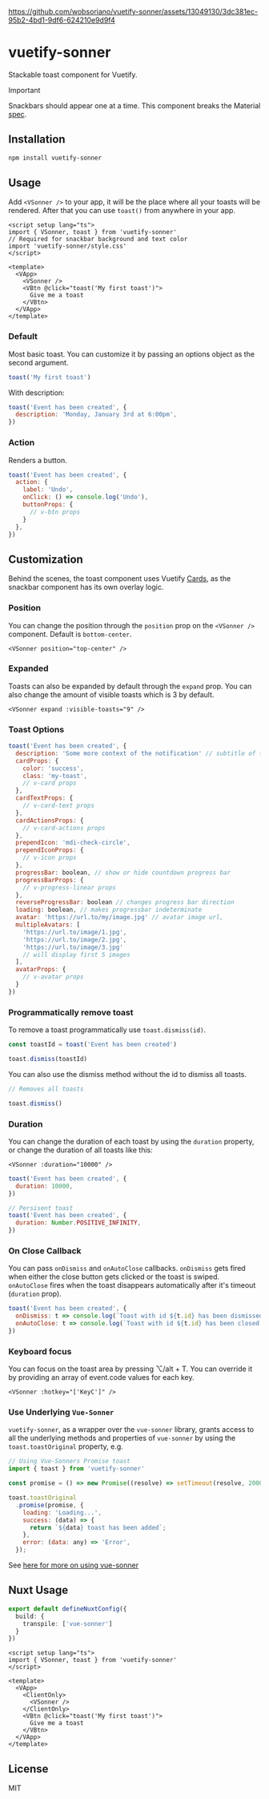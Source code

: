 https://github.com/wobsoriano/vuetify-sonner/assets/13049130/3dc381ec-95b2-4bd1-9df6-624210e9d9f4

# vuetify-sonner

Stackable toast component for Vuetify.

> [!IMPORTANT]
> Snackbars should appear one at a time. This component breaks the Material [spec](https://m2.material.io/components/snackbars#behavior).

## Installation

```bash
npm install vuetify-sonner
```

## Usage

Add `<VSonner />` to your app, it will be the place where all your toasts will be rendered. After that you can use `toast()` from anywhere in your app.

```vue
<script setup lang="ts">
import { VSonner, toast } from 'vuetify-sonner'
// Required for snackbar background and text color
import 'vuetify-sonner/style.css'
</script>

<template>
  <VApp>
    <VSonner />
    <VBtn @click="toast('My first toast')">
      Give me a toast
    </VBtn>
  </VApp>
</template>
```
### Default

Most basic toast. You can customize it by passing an options object as the second argument.

```js
toast('My first toast')
```

With description:

```js
toast('Event has been created', {
  description: 'Monday, January 3rd at 6:00pm',
})
```

### Action

Renders a button.

```js
toast('Event has been created', {
  action: {
    label: 'Undo',
    onClick: () => console.log('Undo'),
    buttonProps: {
      // v-btn props
    }
  },
})
```

## Customization

Behind the scenes, the toast component uses Vuetify [Cards](https://vuetifyjs.com/en/components/cards/), as the snackbar component has its own overlay logic.

### Position

You can change the position through the `position` prop on the `<VSonner />` component. Default is `bottom-center`.

```vue
<VSonner position="top-center" />
```

### Expanded

Toasts can also be expanded by default through the `expand` prop. You can also change the amount of visible toasts which is 3 by default.

```vue
<VSonner expand :visible-toasts="9" />
```

### Toast Options

```js
toast('Event has been created', {
  description: 'Some more context of the notification' // subtitle of the snackbar
  cardProps: {
    color: 'success',
    class: 'my-toast',
    // v-card props
  },
  cardTextProps: {
    // v-card-text props
  },
  cardActionsProps: {
    // v-card-actions props
  },
  prependIcon: 'mdi-check-circle',
  prependIconProps: {
    // v-icon props
  },
  progressBar: boolean, // show or hide countdown progress bar
  progressBarProps: {
    // v-progress-linear props
  },
  reverseProgressBar: boolean // changes progress bar direction
  loading: boolean, // makes progressbar indeterminate
  avatar: 'https://url.to/my/image.jpg' // avatar image url,
  multipleAvatars: [
    'https://url.to/image/1.jpg',
    'https://url.to/image/2.jpg',
    'https://url.to/image/3.jpg'
    // will display first 5 images
  ],
  avatarProps: {
    // v-avatar props
  }
})
```

### Programmatically remove toast

To remove a toast programmatically use `toast.dismiss(id)`.

```js
const toastId = toast('Event has been created')

toast.dismiss(toastId)
```

You can also use the dismiss method without the id to dismiss all toasts.

```js
// Removes all toasts

toast.dismiss()
```

### Duration

You can change the duration of each toast by using the `duration` property, or change the duration of all toasts like this:

```vue
<VSonner :duration="10000" />
```

```js
toast('Event has been created', {
  duration: 10000,
})

// Persisent toast
toast('Event has been created', {
  duration: Number.POSITIVE_INFINITY,
})
```

### On Close Callback

You can pass `onDismiss` and `onAutoClose` callbacks. `onDismiss` gets fired when either the close button gets clicked or the toast is swiped. `onAutoClose` fires when the toast disappears automatically after it's timeout (`duration` prop).

```js
toast('Event has been created', {
  onDismiss: t => console.log(`Toast with id ${t.id} has been dismissed`),
  onAutoClose: t => console.log(`Toast with id ${t.id} has been closed automatically`),
})
```

### Keyboard focus

You can focus on the toast area by pressing ⌥/alt + T. You can override it by providing an array of event.code values for each key.

```vue
<VSonner :hotkey="['KeyC']" />
```

### Use Underlying `Vue-Sonner`

`vuetify-sonner`, as a wrapper over the `vue-sonner` library, grants access to all the underlying methods and properties of `vue-sonner` by using the `toast.toastOriginal` property, e.g.

```js
// Using Vue-Sonners Promise toast
import { toast } from 'vuetify-sonner'

const promise = () => new Promise((resolve) => setTimeout(resolve, 2000));

toast.toastOriginal
  .promise(promise, {
    loading: 'Loading...', 
    success: (data) => {
      return `${data} toast has been added`;
    },
    error: (data: any) => 'Error',
  });
```

See [here for more on using vue-sonner](https://vue-sonner.vercel.app/)

## Nuxt Usage

```ts
export default defineNuxtConfig({
  build: {
    transpile: ['vue-sonner']
  }
})
```

```vue
<script setup lang="ts">
import { VSonner, toast } from 'vuetify-sonner'
</script>

<template>
  <VApp>
    <ClientOnly>
      <VSonner />
    </ClientOnly>
    <VBtn @click="toast('My first toast')">
      Give me a toast
    </VBtn>
  </VApp>
</template>
```

## License

MIT
